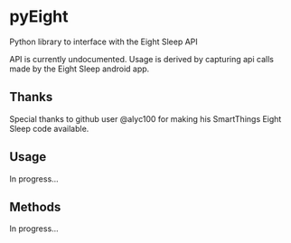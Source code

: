 # pyEight
Python library to interface with the Eight Sleep API

API is currently undocumented.  Usage is derived by capturing api calls made by the Eight Sleep android app.

## Thanks

Special thanks to github user @alyc100 for making his SmartThings Eight Sleep code available.

## Usage

In progress...

## Methods

In progress...


